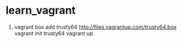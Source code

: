 # learn_vagrant
1. vagrant box add  trusty64 http://files.vagrantup.com/trusty64.box
vagrant init trusty64
vagrant up
